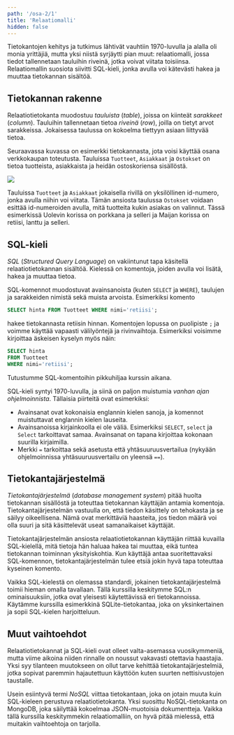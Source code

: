 ```yaml
---
path: '/osa-2/1'
title: 'Relaatiomalli'
hidden: false
---
```


Tietokantojen kehitys ja tutkimus lähtivät vauhtiin 1970-luvulla
ja alalla oli monia yrittäjiä, mutta yksi niistä syrjäytti pian muut:
relaatiomalli, jossa tiedot tallennetaan tauluihin riveinä,
jotka voivat viitata toisiinsa.
Relaatiomallin suosiota siivitti SQL-kieli, jonka avulla voi
kätevästi hakea ja muuttaa tietokannan sisältöä.

## Tietokannan rakenne

Relaatiotietokanta muodostuu _tauluista_ (_table_),
joissa on kiinteät _sarakkeet_ (_column_).
Tauluihin tallennetaan tietoa _riveinä_ (_row_),
joilla on tietyt arvot sarakkeissa.
Jokaisessa taulussa on kokoelma tiettyyn asiaan
liittyvää tietoa.

Seuraavassa kuvassa on esimerkki tietokannasta,
jota voisi käyttää osana verkkokaupan toteutusta.
Tauluissa `Tuotteet`, `Asiakkaat` ja `Ostokset`
on tietoa tuotteista, asiakkaista ja heidän ostoskoriensa sisällöstä.

<img src="/taulut.png">

Tauluissa `Tuotteet` ja `Asiakkaat`
jokaisella rivillä on
yksilöllinen id-numero, jonka avulla niihin voi viitata.
Tämän ansiosta taulussa `Ostokset` voidaan esittää id-numeroiden
avulla, mitä tuotteita kukin asiakas on valinnut.
Tässä esimerkissä Uolevin korissa on porkkana ja selleri
ja Maijan korissa on retiisi, lanttu ja selleri.


## SQL-kieli

_SQL_ (_Structured Query Language_) on vakiintunut tapa
käsitellä relaatiotietokannan sisältöä.
Kielessä on komentoja, joiden avulla voi lisätä,
hakea ja muuttaa tietoa.

SQL-komennot muodostuvat avainsanoista
(kuten `SELECT` ja `WHERE`),
taulujen ja sarakkeiden nimistä sekä muista arvoista.
Esimerkiksi komento

```sql
SELECT hinta FROM Tuotteet WHERE nimi='retiisi';
```

hakee tietokannasta retiisin hinnan.
Komentojen lopussa on puolipiste `;` ja voimme
käyttää vapaasti välilyöntejä ja rivinvaihtoja.
Esimerkiksi voisimme kirjoittaa äskeisen kyselyn myös näin:

```sql
SELECT hinta
FROM Tuotteet
WHERE nimi='retiisi';
```

Tutustumme SQL-komentoihin pikkuhiljaa kurssin aikana.

<text-box variant='hint' name='SQL-kielen tausta'>

SQL-kieli syntyi 1970-luvulla, ja siinä on paljon muistumia
_vanhan ajan ohjelmoinnista_.
Tällaisia piirteitä ovat esimerkiksi:

- Avainsanat ovat kokonaisia englannin kielen sanoja,
  ja komennot muistuttavat englannin kielen lauseita.
- Avainsanoissa kirjainkoolla ei ole väliä. Esimerkiksi
  `SELECT`, `select` ja `Select` tarkoittavat samaa.
  Avainsanat on tapana kirjoittaa kokonaan suurilla kirjaimilla.
- Merkki `=` tarkoittaa sekä asetusta että yhtäsuuruusvertailua
  (nykyään ohjelmoinnissa yhtäsuuruusvertailu on yleensä `==`).

</text-box>


## Tietokantajärjestelmä

_Tietokantajärjestelmä_ (_database management system_)
pitää huolta tietokannan sisällöstä ja toteuttaa tietokannan
käyttäjän antamia komentoja.
Tietokantajärjestelmän vastuulla on,
että tiedon käsittely on tehokasta ja se säilyy oikeellisena.
Nämä ovat merkittäviä haasteita,
jos tiedon määrä voi olla suuri ja sitä käsittelevät
useat samanaikaiset käyttäjät.

Tietokantajärjestelmän ansiosta relaatiotietokannan
käyttäjän riittää kuvailla SQL-kielellä,
mitä tietoja hän haluaa hakea tai muuttaa,
eikä tuntea tietokannan toiminnan yksityiskohtia.
Kun käyttäjä antaa suoritettavaksi SQL-komennon,
tietokantajärjestelmän
tulee etsiä jokin hyvä tapa toteuttaa kyseinen komento.

Vaikka SQL-kielestä on olemassa standardi,
jokainen tietokantajärjestelmä toimii hieman omalla tavallaan.
Tällä kurssilla keskitymme SQL:n ominaisuuksiin,
jotka ovat yleisesti käytettävissä eri tietokannoissa.
Käytämme kurssilla esimerkkinä SQLite-tietokantaa,
joka on yksinkertainen ja sopii SQL-kielen harjoitteluun.

## Muut vaihtoehdot

Relaatiotietokannat ja SQL-kieli ovat olleet valta-asemassa vuosikymmeniä,
mutta viime aikoina niiden rinnalle on noussut vakavasti otettavia haastajia.
Yksi syy tilanteen muutokseen on ollut tarve kehittää tietokantajärjestelmiä,
jotka sopivat paremmin hajautettuun käyttöön kuten suurten nettisivustojen taustalle.

Usein esiintyvä termi _NoSQL_ viittaa tietokantaan,
joka on jotain muuta kuin SQL-kieleen perustuva relaatiotietokanta.
Yksi suosittu NoSQL-tietokanta on MongoDB,
joka säilyttää kokoelmaa JSON-muotoisia dokumentteja.
Vaikka tällä kurssilla keskitymmekin relaatiomalliin,
on hyvä pitää mielessä, että muitakin vaihtoehtoja on tarjolla.
